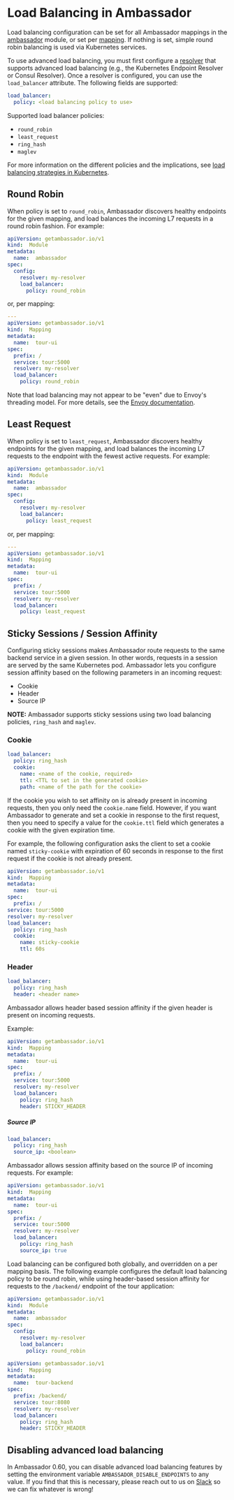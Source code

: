 # Load Balancing in Ambassador

Load balancing configuration can be set for all Ambassador mappings in the [ambassador](/reference/core/ambassador) module, or set per [mapping](../../mappings#configuring-mappings). If nothing is set, simple round robin balancing is used via Kubernetes services.

To use advanced load balancing, you must first configure a [resolver](/reference/core/resolvers) that supports advanced load balancing (e.g., the Kubernetes Endpoint Resolver or Consul Resolver). Once a resolver is configured, you can use the `load_balancer` attribute. The following fields are supported:

```yaml
load_balancer:
  policy: <load balancing policy to use>
```

Supported load balancer policies:
- `round_robin`
- `least_request`
- `ring_hash`
- `maglev`

For more information on the different policies and the implications, see [load balancing strategies in Kubernetes](https://blog.getambassador.io/load-balancing-strategies-in-kubernetes-l4-round-robin-l7-round-robin-ring-hash-and-more-6a5b81595d6c?source=collection_home---4------0---------------------).

## Round Robin
When policy is set to `round_robin`, Ambassador discovers healthy endpoints for the given mapping, and load balances the incoming L7 requests in a round robin fashion. For example:

```yaml
apiVersion: getambassador.io/v1
kind:  Module
metadata:
  name:  ambassador
spec:
  config:
    resolver: my-resolver
    load_balancer:
      policy: round_robin
```

or, per mapping:

```yaml
---
apiVersion: getambassador.io/v1
kind:  Mapping
metadata:
  name:  tour-ui
spec:
  prefix: /
  service: tour:5000
  resolver: my-resolver
  load_balancer:
    policy: round_robin
```

Note that load balancing may not appear to be "even" due to Envoy's threading model. For more details, see the [Envoy documentation](https://www.envoyproxy.io/docs/envoy/latest/faq/load_balancing/concurrency_lb).

## Least Request
When policy is set to `least_request`, Ambassador discovers healthy endpoints for the given mapping, and load balances the incoming L7 requests to the endpoint with the fewest active requests. For example:

```yaml
apiVersion: getambassador.io/v1
kind:  Module
metadata:
  name:  ambassador
spec:
  config:
    resolver: my-resolver
    load_balancer:
      policy: least_request
```

or, per mapping:

```yaml
---
apiVersion: getambassador.io/v1
kind:  Mapping
metadata:
  name:  tour-ui
spec:
  prefix: /
  service: tour:5000
  resolver: my-resolver
  load_balancer:
    policy: least_request
```

## Sticky Sessions / Session Affinity
Configuring sticky sessions makes Ambassador route requests to the same backend service in a given session. In other words, requests in a session are served by the same Kubernetes pod. Ambassador lets you configure session affinity based on the following parameters in an incoming request:

- Cookie
- Header
- Source IP

**NOTE:** Ambassador supports sticky sessions using two load balancing policies, `ring_hash` and `maglev`.


### Cookie
```yaml
load_balancer:
  policy: ring_hash
  cookie:
    name: <name of the cookie, required>
    ttl: <TTL to set in the generated cookie>
    path: <name of the path for the cookie>
```

If the cookie you wish to set affinity on is already present in incoming requests, then you only need the `cookie.name` field. However, if you want Ambassador to generate and set a cookie in response to the first request, then you need to specify a value for the `cookie.ttl` field which generates a cookie with the given expiration time.

For example, the following configuration asks the client to set a cookie named `sticky-cookie` with expiration of 60 seconds in response to the first request if the cookie is not already present.

```yaml
apiVersion: getambassador.io/v1
kind:  Mapping
metadata:
  name:  tour-ui
spec:
  prefix: /
service: tour:5000
resolver: my-resolver
load_balancer:
  policy: ring_hash
  cookie:
    name: sticky-cookie
    ttl: 60s
```

### Header
```yaml
load_balancer:
  policy: ring_hash
  header: <header name>
```

Ambassador allows header based session affinity if the given header is present on incoming requests.

Example:
```yaml
apiVersion: getambassador.io/v1
kind:  Mapping
metadata:
  name:  tour-ui
spec:
  prefix: /
  service: tour:5000
  resolver: my-resolver
  load_balancer:
    policy: ring_hash
    header: STICKY_HEADER
```

##### Source IP
```yaml
load_balancer:
  policy: ring_hash
  source_ip: <boolean>
```

Ambassador allows session affinity based on the source IP of incoming requests. For example:

```yaml
apiVersion: getambassador.io/v1
kind:  Mapping
metadata:
  name:  tour-ui
spec:
  prefix: /
  service: tour:5000
  resolver: my-resolver
  load_balancer:
    policy: ring_hash
    source_ip: true
```

Load balancing can be configured both globally, and overridden on a per mapping basis. The following example configures the default load balancing policy to be round robin, while using header-based session affinity for requests to the `/backend/` endpoint of the tour application:

```yaml
apiVersion: getambassador.io/v1
kind:  Module
metadata:
  name:  ambassador
spec:
  config:
    resolver: my-resolver
    load_balancer:
      policy: round_robin
```
```yaml
apiVersion: getambassador.io/v1
kind:  Mapping
metadata:
  name:  tour-backend
spec:
  prefix: /backend/
  service: tour:8080
  resolver: my-resolver
  load_balancer:
    policy: ring_hash
    header: STICKY_HEADER
```

## Disabling advanced load balancing

In Ambassador 0.60, you can disable advanced load balancing features by setting the environment variable `AMBASSADOR_DISABLE_ENDPOINTS` to any value. If you find that this is necessary, please reach out to us on [Slack](https://d6e.co/slack) so we can fix whatever is wrong!

